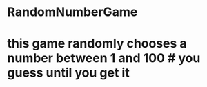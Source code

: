# RandomNumberGame
# this game randomly chooses a number between 1 and 100 # you guess until you get it
